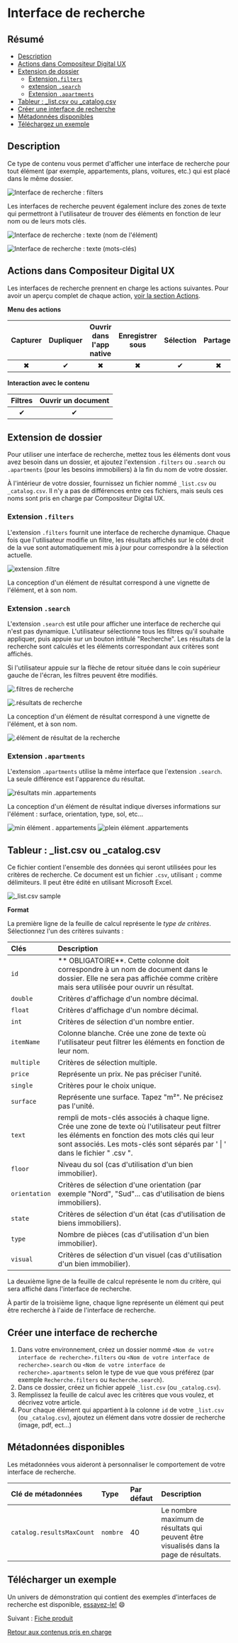 # Interface de recherche

## Résumé
* [Description](#description)
* [Actions dans Compositeur Digital UX](#actions-dans-compositeur-digital-ux)
* [Extension de dossier](#extension-de-dossier)  
  * [Extension`.filters`](#extension-filters)
  * [extension `.search`](#extension-search)
  * [Extension `.apartments`](#extension-apartments)
* [Tableur : \_list.csv ou \_catalog.csv](#tableur--_listcsv-ou-_catalogcsv)
* [Créer une interface de recherche](#créer-une-interface-de-recherche)
* [Métadonnées disponibles](#métadonnées-disponibles)
* [Téléchargez un exemple](#télécharger-un-exemple)


## Description 

Ce type de contenu vous permet d'afficher une interface de recherche pour tout élément (par exemple, appartements, plans, voitures, etc.) qui est placé dans le même dossier.

![Interface de recherche : filters](../../../en/img/content_filters.JPG)

Les interfaces de recherche peuvent également inclure des zones de texte qui permettront à l'utilisateur de trouver des éléments en fonction de leur nom ou de leurs mots clés.

![Interface de recherche : texte (nom de l'élément)](../../../en/img/content_filters_text_items_name.JPG)

![Interface de recherche : texte (mots-clés)](../../../en/img/content_filters_text_keywords.JPG)

## Actions dans Compositeur Digital UX

Les interfaces de recherche prennent en charge les actions suivantes. Pour avoir un aperçu complet de chaque action, [voir la section Actions](actions.md).

**Menu des actions**

| Capturer  | Dupliquer | Ouvrir dans l'app native | Enregistrer sous | Sélection | Partager |
|:---------:|:---------:|:------------------------:|:----------------:|:---------:|:--------:|
| &#x2716;  | &#x2714;  | &#x2716;                 | &#x2716;         | &#x2714;  | &#x2716; |

**Interaction avec le contenu**

| Filtres  | Ouvrir un document |
|:--------:|:------------------:|
| &#x2714; | &#x2714;           | 

## Extension de dossier

Pour utiliser une interface de recherche, mettez tous les éléments dont vous avez besoin dans un dossier, et ajoutez l'extension `.filters` ou `.search` ou `.apartments` (pour les besoins immobiliers) à la fin du nom de votre dossier.

À l'intérieur de votre dossier, fournissez un fichier nommé `_list.csv` ou `_catalog.csv`. Il n'y a pas de différences entre ces fichiers, mais seuls ces noms sont pris en charge par Compositeur Digital UX.

### Extension `.filters`

L'extension `.filters` fournit une interface de recherche dynamique. Chaque fois que l'utilisateur modifie un filtre, les résultats affichés sur le côté droit de la vue sont automatiquement mis à jour pour correspondre à la sélection actuelle.

![extension .filtre](../../../en/img/content_filters.JPG)

La conception d'un élément de résultat correspond à une vignette de l'élément, et à son nom.

### Extension `.search` 

L'extension `.search` est utile pour afficher une interface de recherche qui n'est pas dynamique. L'utilisateur sélectionne tous les filtres qu'il souhaite appliquer, puis appuie sur un bouton intitulé "Recherche". Les résultats de la recherche sont calculés et les éléments correspondant aux critères sont affichés.

Si l'utilisateur appuie sur la flèche de retour située dans le coin supérieur gauche de l'écran, les filtres peuvent être modifiés.

![.filtres de recherche](../../../en/img/content_search1.JPG)

![.résultats de recherche](../../../en/img/content_search2.JPG)

La conception d'un élément de résultat correspond à une vignette de l'élément, et à son nom.

![.élément de résultat de la recherche](../../../en/img/content_search_default_item.JPG)

### Extension `.apartments` 

L'extension `.apartments` utilise la même interface que l'extension `.search`. La seule différence est l'apparence du résultat.

![résultats min .appartements](../../../en/img/content_appartments.JPG)

La conception d'un élément de résultat indique diverses informations sur l'élément : surface, orientation, type, sol, etc...

![min élément . appartements](../../../en/img/content_appartments_item_min.JPG) 
![plein élément .appartements](../../../en/img/content_appartments_item_full.JPG)

## Tableur : \_list.csv ou \_catalog.csv

Ce fichier contient l'ensemble des données qui seront utilisées pour les critères de recherche. Ce document est un fichier `.csv`, utilisant `;` comme délimiteurs. Il peut être édité en utilisant Microsoft Excel. 

![\_list.csv sample](../../../en/img/content_search_csv.JPG)

**Format**

La première ligne de la feuille de calcul représente le *type de critères*. Sélectionnez l'un des critères suivants :

| Clés          | Description                |
|:--------------|:------------------------------------------------------------------------------------------------------|
| `id`          | ** OBLIGATOIRE**. Cette colonne doit correspondre à un nom de document dans le dossier. Elle ne sera pas affichée comme critère mais sera utilisée pour ouvrir un résultat.                                                                     |
| `double`      | Critères d'affichage d'un nombre décimal.                                                             |
| `float`       | Critères d'affichage d'un nombre décimal.                                                             |
| `int`         | Critères de sélection d'un nombre entier.                                                             |
| `itemName`    | Colonne blanche. Crée une zone de texte où l'utilisateur peut filtrer les éléments en fonction de leur nom. |
| `multiple`    | Critères de sélection multiple.                                                                       |
| `price`       | Représente un prix. Ne pas préciser l'unité.                                                          |
| `single`      | Critères pour le choix unique.                                                                        |
| `surface`     | Représente une surface. Tapez "m²". Ne précisez pas l'unité.                                          |
| `text`        | rempli de mots-clés associés à chaque ligne. Crée une zone de texte où l'utilisateur peut filtrer les éléments en fonction des mots clés qui leur sont associés. Les mots-clés sont séparés par ' \| ' dans le fichier " .csv ". |
| `floor`       | Niveau du sol (cas d'utilisation d'un bien immobilier).                                               |
| `orientation` | Critères de sélection d'une orientation (par exemple "Nord", "Sud"... cas d'utilisation de biens immobiliers). |
| `state`       | Critères de sélection d'un état (cas d'utilisation de biens immobiliers).                             |
| `type`        | Nombre de pièces (cas d'utilisation d'un bien immobilier).                                            |
| `visual`      | Critères de sélection d'un visuel (cas d'utilisation d'un bien immobilier).                           |

La deuxième ligne de la feuille de calcul représente le nom du critère, qui sera affiché dans l'interface de recherche.

À partir de la troisième ligne, chaque ligne représente un élément qui peut être recherché à l'aide de l'interface de recherche.

## Créer une interface de recherche

1. Dans votre environnement, créez un dossier nommé `<Nom de votre interface de recherche>.filters` ou `<Nom de votre interface de recherche>.search` ou `<Nom de votre interface de recherche>.apartments` selon le type de vue que vous préférez (par exemple `Recherche.filters` ou `Recherche.search`).
1. Dans ce dossier, créez un fichier appelé `_list.csv` (ou `_catalog.csv`). 
1. Remplissez la feuille de calcul avec les critères que vous voulez, et décrivez votre article.
1. Pour chaque élément qui appartient à la colonne `id` de votre `_list.csv` (ou `_catalog.csv`), ajoutez un élément dans votre dossier de recherche (image, pdf, ect...)

## Métadonnées disponibles

Les métadonnées vous aideront à personnaliser le comportement de votre interface de recherche.

| Clé de métadonnées        | Type    | Par défaut | Description |
|:--------------------------|:--------|:-----------|:------------|
| `catalog.resultsMaxCount` |`nombre` | 40         | Le nombre maximum de résultats qui peuvent être visualisés dans la page de résultats. |


## Télécharger un exemple

Un univers de démonstration qui contient des exemples d'interfaces de recherche est disponible, [essayez-le!](../../../en/organise_content/Demo-Universe.zip) &#x1f604;


Suivant : [Fiche produit](productsheet.md)

[Retour aux contenus pris en charge](index.md)
